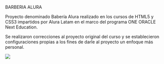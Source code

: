 BARBERIA ALURA

Proyecto denominado Babería Alura realizado en los cursos de HTML5 y CSS3 impartidos por Alura Latam en el marco del programa ONE ORACLE Next Education. 
 
Se realizaron correcciones al proyecto original del curso y se establecieron configuraciones propias a los fines de darle al proyecto un enfoque más personal.

![](https://user-images.githubusercontent.com/116129705/207995018-487fd112-d069-45f9-b466-212a2f57d1c0.png)
